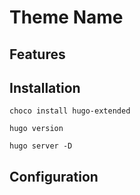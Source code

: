 # Theme Name

## Features

## Installation
```shell
choco install hugo-extended

hugo version

hugo server -D
```
    

## Configuration

